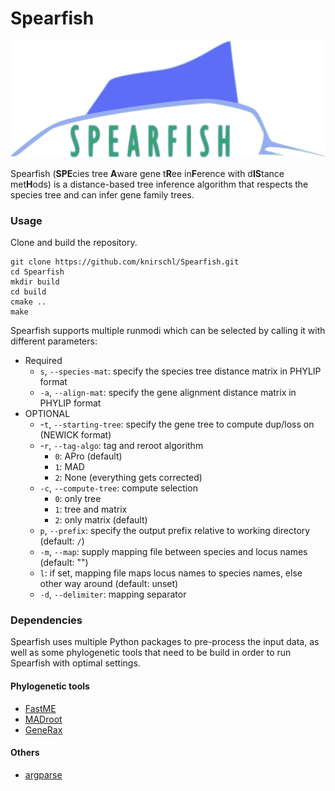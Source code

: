 # Spearfish

<p align="center">
  <img src="resources/spearfish.png" alt="Spearfish logo"/>
</p>
Spearfish (<b>SPE</b>cies tree <b>A</b>ware gene t<b>R</b>ee in<b>F</b>erence
with d<b>IS</b>tance met<b>H</b>ods) is a distance-based tree inference
algorithm that respects the species tree and can infer gene family trees.

### Usage

Clone and build the repository.
```
git clone https://github.com/knirschl/Spearfish.git
cd Spearfish
mkdir build
cd build
cmake ..
make
```

Spearfish supports multiple runmodi which can be selected by calling it with
different parameters:
  - Required
    - `s`, `--species-mat`: specify the species tree distance matrix in PHYLIP format
    - `-a`, `--align-mat`: specify the gene alignment distance matrix in PHYLIP format
  - OPTIONAL
    - -`t`, `--starting-tree`: specify the gene tree to compute dup/loss on
    (NEWICK format)
    - -`r`, `--tag-algo`: tag and reroot algorithm
      - `0`: APro (default)
      - `1`: MAD
      - `2`: None (everything gets corrected)
    - `-c`, `--compute-tree`: compute selection
      - `0`: only tree
      - `1`: tree and matrix
      - `2`: only matrix (default)
    - `p`, `--prefix`: specify the output prefix relative to working directory
    (default: `/`)
    - `-m`, `--map`: supply mapping file between species and locus names
    (default: "")
    - `l`: if set, mapping file maps locus names to species names, else other
    way around (default: unset)
    - `-d`, `--delimiter`: mapping separator


### Dependencies

Spearfish uses multiple Python packages to pre-process the input data, as well
as some phylogenetic tools that need to be build in order to run Spearfish with
optimal settings.

#### Phylogenetic tools

  - [FastME](http://www.atgc-montpellier.fr/fastme)
  - [MADroot](https://github.com/davidjamesbryant/MADroot)
  - [GeneRax](https://github.com/BenoitMorel/GeneRax)

#### Others

  - [argparse](https://github.com/p-ranav/argparse)
